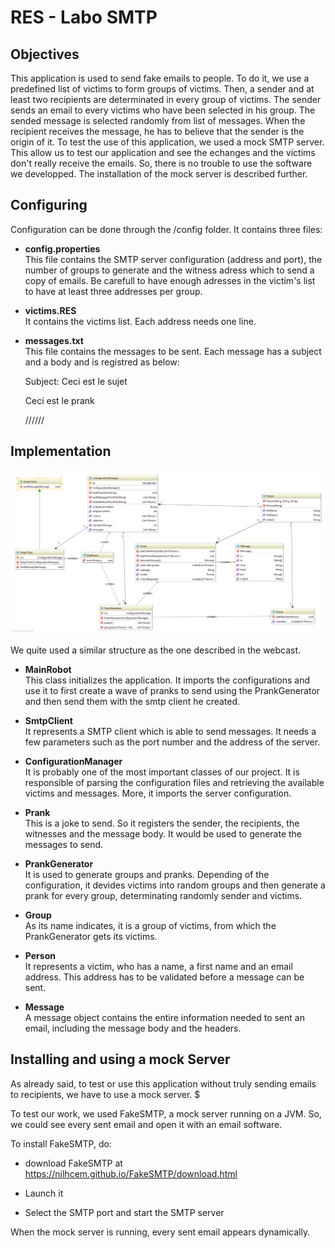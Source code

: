# RES - Labo SMTP

## Objectives

This application is used to send fake emails to people. To do it, we use a predefined list of victims to form groups of victims. 
Then, a sender and at least two recipients are determinated in every group of victims. The sender sends an email to every victims who have been selected in his group.
The sended message is selected randomly from list of messages. When the recipient receives the message, he has to believe that the sender is the origin of it.
To test the use of this application, we used a mock SMTP server. This allow us to test our application and see the echanges and the victims don't really receive the emails. So, there is no
trouble to use the software we developped. The installation of the mock server is described further.


## Configuring

Configuration can be done through the /config folder. It contains three files:

* **config.properties**  
  This file contains the SMTP server configuration (address and port), the number of groups to generate and the witness adress which to send a copy of emails.
  Be carefull to have enough adresses in the victim's list to have at least three addresses per group.
  
* **victims.RES**  
  It contains the victims list. Each address needs one line.
  
* **messages.txt**  
  This file contains the messages to be sent. Each message has a subject and a body and is registred as below:
  
  Subject: Ceci est le sujet

  Ceci est le prank

  //////

## Implementation
![](https://github.com/AdrianoRuberto/Labo-SMTP/blob/master/figures/diagram.png)

We quite used a similar structure as the one described in the webcast.

* **MainRobot**  
  This class initializes the application. It imports the configurations and use it to first create a wave of pranks to send using the
  PrankGenerator and then send them with the smtp client he created.

* **SmtpClient**  
  It represents a SMTP client which is able to send messages. It needs a few parameters such as the port number and the address of the server. 

* **ConfigurationManager**  
  It is probably one of the most important classes of our project. It is responsible of parsing the configuration files and retrieving the available victims and messages. More, it imports the server configuration. 

* **Prank**  
  This is a joke to send. So it registers the sender, the recipients, the witnesses and the message body. It would be used to generate the messages to send.

* **PrankGenerator**  
  It is used to generate groups and pranks. Depending of the configuration, it devides victims into random groups and then generate a prank for every group, determinating randomly sender and victims.

* **Group**  
  As its name indicates, it is a group of victims, from which the PrankGenerator gets its victims.

* **Person**  
  It represents a victim, who has a name, a first name and an email address. This address has to be validated before a message can be sent.

* **Message**  
  A message object contains the entire information needed to sent an email, including the message body and the headers.


## Installing and using a mock Server

As already said, to test or use this application without truly sending emails to recipients, we have to use a mock server.  $

To test our work, we used FakeSMTP, a mock server running on a JVM. So, we could see every sent email and open it with an email software.

To install FakeSMTP, do:

* download FakeSMTP at https://nilhcem.github.io/FakeSMTP/download.html

* Launch it

* Select the SMTP port and start the SMTP server

When the mock server is running, every sent email appears dynamically.





